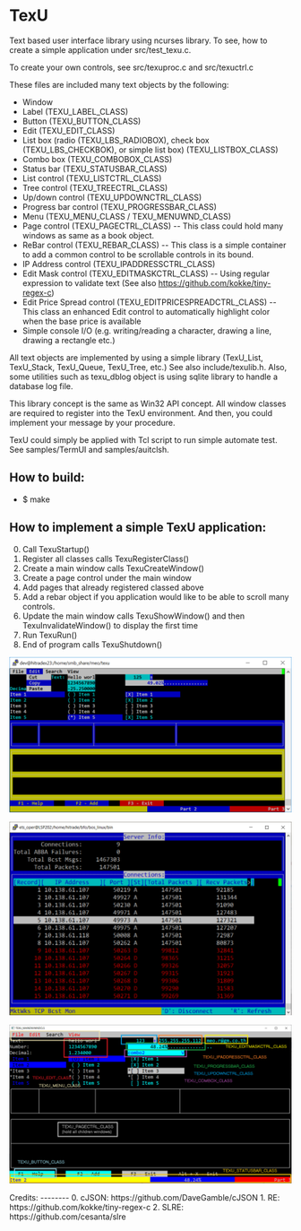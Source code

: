 # TexU
Text based user interface library using ncurses library. To see, how to create a simple application under src/test_texu.c.

To create your own controls, see src/texuproc.c and src/texuctrl.c

These files are included many text objects by the following:
- Window
- Label (TEXU_LABEL_CLASS)
- Button (TEXU_BUTTON_CLASS)
- Edit (TEXU_EDIT_CLASS)
- List box (radio (TEXU_LBS_RADIOBOX), check box (TEXU_LBS_CHECKBOK), or simple list box) (TEXU_LISTBOX_CLASS)
- Combo box (TEXU_COMBOBOX_CLASS)
- Status bar (TEXU_STATUSBAR_CLASS)
- List control (TEXU_LISTCTRL_CLASS)
- Tree control (TEXU_TREECTRL_CLASS)
- Up/down control (TEXU_UPDOWNCTRL_CLASS)
- Progress bar control (TEXU_PROGRESSBAR_CLASS)
- Menu (TEXU_MENU_CLASS / TEXU_MENUWND_CLASS)
- Page control (TEXU_PAGECTRL_CLASS) -- This class could hold many windows as same as a book object.
- ReBar control (TEXU_REBAR_CLASS) -- This class is a simple container to add a common control to be scrollable controls in its bound.
- IP Address control (TEXU_IPADDRESSCTRL_CLASS)
- Edit Mask control (TEXU_EDITMASKCTRL_CLASS) -- Using regular expression to validate text (See also https://github.com/kokke/tiny-regex-c)
- Edit Price Spread control (TEXU_EDITPRICESPREADCTRL_CLASS) -- This class an enhanced Edit control to automatically highlight color when the base price is available
- Simple console I/O (e.g. writing/reading a character, drawing a line, drawing a rectangle etc.)

All text objects are implemented by using a simple library (TexU_List, TexU_Stack, TexU_Queue, TexU_Tree, etc.) See also include/texulib.h. Also, some utilities such as texu_dblog object is using sqlite library to handle a database log file.

This library concept is the same as Win32 API concept. All window classes are required to register into the TexU environment. And then, you could implement your message by your procedure.

TexU could simply be applied with Tcl script to run simple automate test. See samples/TermUI and samples/auitclsh.

How to build:
-------------
- $ make

How to implement a simple TexU application:
-------------------------------------------
0. Call TexuStartup()
1. Register all classes calls TexuRegisterClass()
2. Create a main window calls TexuCreateWindow()
3. Create a page control under the main window
4. Add pages that already registered classed above
5. Add a rebar object if you application would like to be able to scroll many controls.
6. Update the main window calls TexuShowWindow() and then TexuInvalidateWindow() to display the first time
7. Run TexuRun()
8. End of program calls TexuShutdown()

<p align="center">
  <img src="https://github.com/serameo/TexU/blob/master/samples/TexU_sample06.png" width="640" title="Sample1">
</p>
<p align="center">
  <img src="https://github.com/serameo/TexU/blob/master/samples/TexU_sample07.png" width="640" title="Sample2">
</p>
<p align="center">
<img src="https://github.com/serameo/TexU/blob/master/samples/win32/gdip_01/wnd_sample01.png" width="640" title="Win32_Sample1">
</p>
Credits:
--------
0. cJSON: https://github.com/DaveGamble/cJSON
1. RE: https://github.com/kokke/tiny-regex-c
2. SLRE: https://github.com/cesanta/slre
